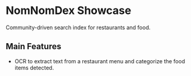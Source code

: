 # NomNomDex Showcase
Community-driven search index for restaurants and food.

## Main Features
- OCR to extract text from a restaurant menu and categorize the food items detected.